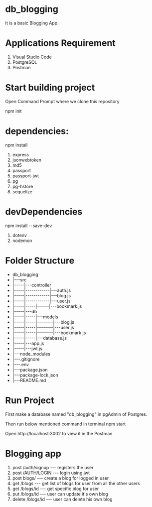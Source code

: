 # db_blogging

It is a basic Blogging App.

# Applications Requirement

1. Visual Studio Code
2. PostgreSQL
3. Postman

# Start building project

Open Command Prompt where we clone this repository

npm init

# dependencies:

npm install <name>

1. express
2. jsonwebtoken
3. md5
4. passport
5. passport-jwt
6. pg
7. pg-hstore
8. sequelize

# devDependencies

npm install <name> --save-dev

1. dotenv
2. nodemon

# Folder Structure

- db_blogging
- |---src
- |-----|---controller
- |-----|------------|---auth.js
- |-----|------------|---blog.js
- |-----|------------|---user.js
- |-----|-----|------|---bookmark.js
- |-----|---db
- |-----|-----|---models
- |-----|-----|--------|---blog.js
- |-----|-----|--------|---user.js
- |-----|-----|--------|---bookmark.js
- |-----|-----|---database.js
- |-----|---app.js
- |-----|---jwt.js
- |---node_modules
- |---.gitignore
- |---.env
- |---package.json
- |---package-lock.json
- |---README.md

# Run Project

First make a database named "db_blogging" in pgAdmin of Postgres.

Then run below mentioned command in terminal
npm start

Open http://localhost:3002 to view it in the Postman

# Blogging app

1. post /auth/signup --- registers the user
2. post /AUTH/LOGIN --- login using jwt
3. post blogs/ --- create a blog for logged in user
4. get /blogs --- get list of blogs for user from all the other users
5. get /blogs/id --- get specific blog for user
6. put /blogs/id --- user can update it's own blog
7. delete /blogs/id --- user can delete his own blog
